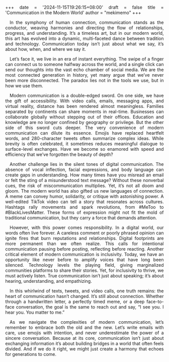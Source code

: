 +++
date = '2024-11-15T19:26:15+08:00'
draft = false
title = 'Communication in the Modern World'
author = "mekimemo"
+++

<style>body{text-align: justify}</style>

&emsp;In the symphony of human connection, communication stands as the conductor, weaving harmonies and directing the flow of relationships, progress, and understanding. It’s a timeless art, but in our modern world, this art has evolved into a dynamic, multi-faceted dance between tradition and technology. Communication today isn’t just about what we say, it’s about how, when, and where we say it.

&emsp;Let’s face it, we live in an era of instant everything. The swipe of a finger can connect us to someone halfway across the world, and a single click can send our thoughts into the vast echo chamber of social media. We are the most connected generation in history, yet many argue that we’ve never been more disconnected. The paradox lies not in the tools we use, but in how we use them.  

&emsp;Modern communication is a double-edged sword. On one side, we have the gift of accessibility. With video calls, emails, messaging apps, and virtual reality, distance has been rendered almost meaningless. Families separated by continents can share moments in real-time. Businesses can collaborate globally without stepping out of their offices. Education and knowledge are no longer confined by geography or privilege. But the other side of this sword cuts deeper. The very convenience of modern communication can dilute its essence. Emojis have replaced heartfelt words, and 280-character tweets often summarize complex ideas. While brevity is often celebrated, it sometimes reduces meaningful dialogue to surface-level exchanges. Have we become so enamored with speed and efficiency that we’ve forgotten the beauty of depth?  

&emsp;Another challenge lies in the silent tones of digital communication. The absence of vocal inflection, facial expressions, and body language can create gaps in understanding. How many times have you misread an email or felt the sting of a misunderstood text message? Without these nonverbal cues, the risk of miscommunication multiplies. Yet, it’s not all doom and gloom. The modern world has also gifted us new languages of connection. A meme can convey humor, solidarity, or critique with astonishing power. A well-edited TikTok video can tell a story that resonates across cultures. Hashtags rally movements and spark revolutions, from #MeToo to #BlackLivesMatter. These forms of expression might not fit the mold of traditional communication, but they carry a force that demands attention. 

&emsp;However, with this power comes responsibility. In a digital world, our words often live forever. A careless comment or poorly phrased opinion can ignite fires that burn reputations and relationships. Digital footprints are more permanent than we often realize. This calls for intentional communication pausing before posting, reflecting before reacting. Another critical element of modern communication is inclusivity. Today, we have an opportunity like never before to amplify voices that have long been silenced. Technology levels the playing field, giving marginalized communities platforms to share their stories. Yet, for inclusivity to thrive, we must actively listen. True communication isn’t just about speaking; it’s about hearing, understanding, and empathizing.  

&emsp;In this whirlwind of texts, tweets, and video calls, one truth remains: the heart of communication hasn’t changed. It’s still about connection. Whether through a handwritten letter, a perfectly timed meme, or a deep face-to-face conversation, the goal is the same to reach out and say, “I see you. I hear you. You matter to me.”  

&emsp;As we navigate the complexities of modern communication, let’s remember to embrace both the old and the new. Let’s write emails with care, use emojis with intention, and never underestimate the power of a sincere conversation. Because at its core, communication isn’t just about exchanging information it’s about building bridges in a world that often feels divided. And if we do it right, we might just create a harmony that echoes for generations to come.



